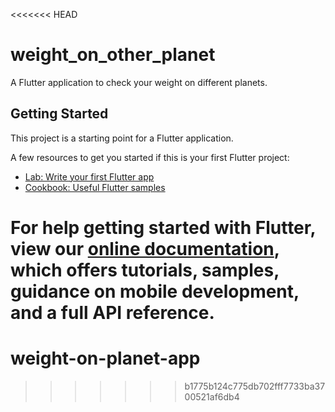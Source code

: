 <<<<<<< HEAD
# weight_on_other_planet

A Flutter application to check your weight on different planets.

## Getting Started

This project is a starting point for a Flutter application.

A few resources to get you started if this is your first Flutter project:

- [Lab: Write your first Flutter app](https://flutter.dev/docs/get-started/codelab)
- [Cookbook: Useful Flutter samples](https://flutter.dev/docs/cookbook)

For help getting started with Flutter, view our
[online documentation](https://flutter.dev/docs), which offers tutorials,
samples, guidance on mobile development, and a full API reference.
=======
# weight-on-planet-app
>>>>>>> b1775b124c775db702fff7733ba3700521af6db4
